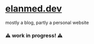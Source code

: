 # [elanmed.dev](https://elanmed.dev)

mostly a blog, partly a personal website

### :warning: work in progress! :warning:

<!--
todo:
- small animations here and there
- group related posts together
- placeholder for profile pic, or compatibility with atropos
- make home full page, more cards
- test coverage
-->
